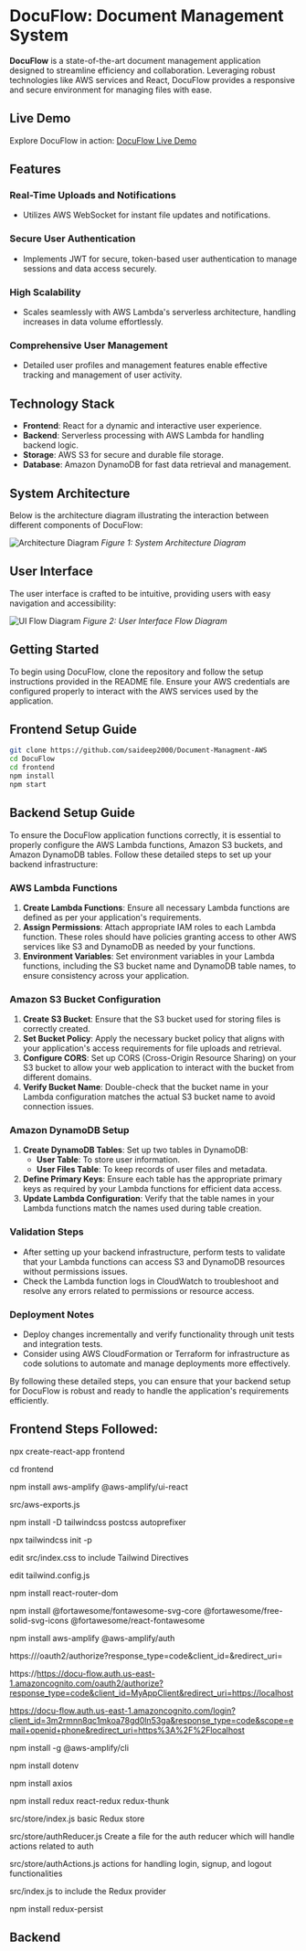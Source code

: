# DocuFlow: Document Management System

**DocuFlow** is a state-of-the-art document management application designed to streamline efficiency and collaboration. Leveraging robust technologies like AWS services and React, DocuFlow provides a responsive and secure environment for managing files with ease.


## Live Demo

Explore DocuFlow in action: [DocuFlow Live Demo](https://docuflow-file-management.netlify.app/)

## Features

### Real-Time Uploads and Notifications
- Utilizes AWS WebSocket for instant file updates and notifications.

### Secure User Authentication
- Implements JWT for secure, token-based user authentication to manage sessions and data access securely.

### High Scalability
- Scales seamlessly with AWS Lambda's serverless architecture, handling increases in data volume effortlessly.

### Comprehensive User Management
- Detailed user profiles and management features enable effective tracking and management of user activity.

## Technology Stack

- **Frontend**: React for a dynamic and interactive user experience.
- **Backend**: Serverless processing with AWS Lambda for handling backend logic.
- **Storage**: AWS S3 for secure and durable file storage.
- **Database**: Amazon DynamoDB for fast data retrieval and management.

## System Architecture

Below is the architecture diagram illustrating the interaction between different components of DocuFlow:

![Architecture Diagram](assets/Architecture.png)
*Figure 1: System Architecture Diagram*

## User Interface

The user interface is crafted to be intuitive, providing users with easy navigation and accessibility:

![UI Flow Diagram](assets/page.png)
*Figure 2: User Interface Flow Diagram*

## Getting Started

To begin using DocuFlow, clone the repository and follow the setup instructions provided in the README file. Ensure your AWS credentials are configured properly to interact with the AWS services used by the application.

## Frontend Setup Guide

```bash
git clone https://github.com/saideep2000/Document-Managment-AWS
cd DocuFlow
cd frontend
npm install
npm start
```
## Backend Setup Guide

To ensure the DocuFlow application functions correctly, it is essential to properly configure the AWS Lambda functions, Amazon S3 buckets, and Amazon DynamoDB tables. Follow these detailed steps to set up your backend infrastructure:

### AWS Lambda Functions
1. **Create Lambda Functions**: Ensure all necessary Lambda functions are defined as per your application's requirements.
2. **Assign Permissions**: Attach appropriate IAM roles to each Lambda function. These roles should have policies granting access to other AWS services like S3 and DynamoDB as needed by your functions.
3. **Environment Variables**: Set environment variables in your Lambda functions, including the S3 bucket name and DynamoDB table names, to ensure consistency across your application.

### Amazon S3 Bucket Configuration
1. **Create S3 Bucket**: Ensure that the S3 bucket used for storing files is correctly created.
2. **Set Bucket Policy**: Apply the necessary bucket policy that aligns with your application's access requirements for file uploads and retrieval.
3. **Configure CORS**: Set up CORS (Cross-Origin Resource Sharing) on your S3 bucket to allow your web application to interact with the bucket from different domains.
4. **Verify Bucket Name**: Double-check that the bucket name in your Lambda configuration matches the actual S3 bucket name to avoid connection issues.

### Amazon DynamoDB Setup
1. **Create DynamoDB Tables**: Set up two tables in DynamoDB:
   - **User Table**: To store user information.
   - **User Files Table**: To keep records of user files and metadata.
2. **Define Primary Keys**: Ensure each table has the appropriate primary keys as required by your Lambda functions for efficient data access.
3. **Update Lambda Configuration**: Verify that the table names in your Lambda functions match the names used during table creation.

### Validation Steps
- After setting up your backend infrastructure, perform tests to validate that your Lambda functions can access S3 and DynamoDB resources without permissions issues.
- Check the Lambda function logs in CloudWatch to troubleshoot and resolve any errors related to permissions or resource access.

### Deployment Notes
- Deploy changes incrementally and verify functionality through unit tests and integration tests.
- Consider using AWS CloudFormation or Terraform for infrastructure as code solutions to automate and manage deployments more effectively.

By following these detailed steps, you can ensure that your backend setup for DocuFlow is robust and ready to handle the application's requirements efficiently.



## Frontend Steps Followed:

npx create-react-app frontend

cd frontend

npm install aws-amplify @aws-amplify/ui-react

src/aws-exports.js

npm install -D tailwindcss postcss autoprefixer

npx tailwindcss init -p

edit src/index.css to include Tailwind Directives

edit tailwind.config.js

npm install react-router-dom

npm install @fortawesome/fontawesome-svg-core @fortawesome/free-solid-svg-icons @fortawesome/react-fontawesome

npm install aws-amplify @aws-amplify/auth


https://<your domain>/oauth2/authorize?response_type=code&client_id=<your app client id>&redirect_uri=<your callback url>

https://https://docu-flow.auth.us-east-1.amazoncognito.com/oauth2/authorize?response_type=code&client_id=MyAppClient&redirect_uri=https://localhost

https://docu-flow.auth.us-east-1.amazoncognito.com/login?client_id=3m2rmnn8qc1mkoa78gd0ln53ga&response_type=code&scope=email+openid+phone&redirect_uri=https%3A%2F%2Flocalhost

npm install -g @aws-amplify/cli

npm install dotenv

npm install axios

npm install redux react-redux redux-thunk

src/store/index.js basic Redux store

src/store/authReducer.js Create a file for the auth reducer which will handle actions related to auth

src/store/authActions.js actions for handling login, signup, and logout functionalities

src/index.js to include the Redux provider


npm install redux-persist



## Backend

